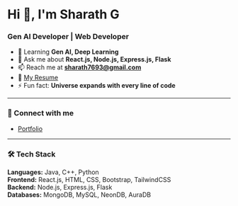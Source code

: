 # Hi 👋, I'm Sharath G
### Gen AI Developer | Web Developer

- 🌱 Learning **Gen AI, Deep Learning**
- 💬 Ask me about **React.js, Node.js, Express.js, Flask**
- 📫 Reach me at **sharath7693@gmail.com**
- 📄 [My Resume](https://drive.google.com/file/d/1o30nJ48pv4cRoB6npPG0WLzrKqMYvTwu/view?usp=sharing)
- ⚡ Fun fact: **Universe expands with every line of code**

---

### 🔗 Connect with me
- [Portfolio](https://sharath-files-directory.vercel.app/)

---

### 🛠️ Tech Stack
**Languages:** Java, C++, Python  
**Frontend:** React.js, HTML, CSS, Bootstrap, TailwindCSS  
**Backend:** Node.js, Express.js, Flask  
**Databases:** MongoDB, MySQL, NeonDB, AuraDB 
